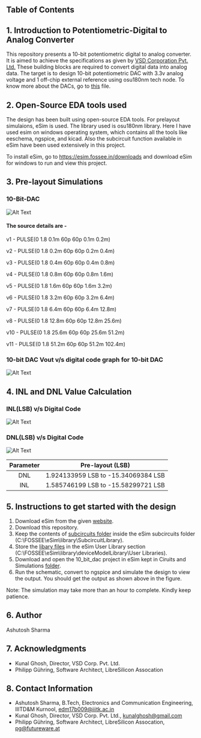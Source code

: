 ## Table of Contents


## 1. Introduction to Potentiometric-Digital to Analog Converter
This repository presents a 10-bit potentiometric digital to analog converter. It is aimed to achieve the specifications as given by [VSD Corporation Pvt. Ltd.](https://www.vlsisystemdesign.com/ip/) These building blocks are required to convert digital data into analog data. 
The target is to design 10-bit potentiometric DAC with 3.3v analog voltage and 1 off-chip external reference using osu180nm tech node. To know more about the DACs, go to [this](https://github.com/xzlashutosh/potentiometric-DAC/blob/master/10-Bit%20Potentiometric%20Digital%20to%20Analog%20Converter%20with%20Off-Chip%20External%20Voltage%20Reference_Ashutosh_Sharma-.pdf) file.

## 2. Open-Source EDA tools used 
The design has been built using open-source EDA tools. For prelayout simulaions, eSim is used. The library used is osu180nm library.
Here I have used esim on windows operating system, which contains all the tools like eeschema, ngspice, and kicad. Also the subcircuit function available in eSim have been used extensively in this project.

To install eSim, go to https://esim.fossee.in/downloads and download eSim for windows to run and view this project.

## 3. Pre-layout Simulations
### 10-Bit-DAC

![Alt Text](https://github.com/xzlashutosh/potentiometric-DAC/blob/master/subcircuits/10_bit_dac.png)

#### The source details are - 

v1 - PULSE(0 1.8 0.1m 60p 60p 0.1m 0.2m)

v2 - PULSE(0 1.8 0.2m 60p 60p 0.2m 0.4m)

v3 - PULSE(0 1.8 0.4m 60p 60p 0.4m 0.8m)

v4 - PULSE(0 1.8 0.8m 60p 60p 0.8m 1.6m)

v5 - PULSE(0 1.8 1.6m 60p 60p 1.6m 3.2m)

v6 - PULSE(0 1.8 3.2m 60p 60p 3.2m 6.4m)

v7 - PULSE(0 1.8 6.4m 60p 60p 6.4m 12.8m)

v8 - PULSE(0 1.8 12.8m 60p 60p 12.8m 25.6m)

v10 - PULSE(0 1.8 25.6m 60p 60p 25.6m 51.2m)

v11 - PULSE(0 1.8 51.2m 60p 60p 51.2m 102.4m)

### 10-bit DAC Vout v/s digital code graph for 10-bit DAC

![Alt Text](https://github.com/xzlashutosh/potentiometric-DAC/blob/master/subcircuits/output%20waveform.JPG)

## 4. INL and DNL Value Calculation

### INL(LSB) v/s Digital Code

![Alt Text](https://github.com/xzlashutosh/potentiometric-DAC/blob/master/subcircuits/INL(LSB).png)

### DNL(LSB) v/s Digital Code

![Alt Text](https://github.com/xzlashutosh/potentiometric-DAC/blob/master/subcircuits/DNL(LSB).png)


| Parameter| Pre-layout (LSB)| 
| :---:  | :-: |
|DNL| 1.924133959 LSB to -15.34069384 LSB|
|INL| 1.585746199 LSB to -15.58299721 LSB|


## 5. Instructions to get started with the design
 1. Download eSim from the given [website](https://esim.fossee.in/downloads).
 2. Download this repository.
 3. Keep the contents of [subcircuits folder](https://github.com/xzlashutosh/potentiometric-DAC/tree/master/subcircuits) inside the eSim subcircuits folder (C:\FOSSEE\eSim\library\SubcircuitLibrary).
 4. Store the [libary files](https://github.com/xzlashutosh/potentiometric-DAC/tree/master/Libraries/User%20Libraries) in the eSim User Library section (C:\FOSSEE\eSim\library\deviceModelLibrary\User Libraries).
 5. Download and open the 10_bit_dac project in eSim kept in Ciruits and Simulations [folder](https://github.com/xzlashutosh/potentiometric-DAC/tree/master/Circuits%20and%20Simulations/10_bit_dac).
 6. Run the schematic, convert to ngspice and simulate the design to view the output. You should get the output as shown above in the figure.
 
 Note: The simulation may take more than an hour to complete. Kindly keep patience.
 
## 6. Author 
Ashutosh Sharma

## 7. Acknowledgments
- Kunal Ghosh, Director, VSD Corp. Pvt. Ltd.
- Philipp Gühring, Software Architect, LibreSilicon Assocation

## 8. Contact Information
- Ashutosh Sharma, B.Tech, Electronics and Communication Engineering, IIITD&M Kurnool, edm17b009@iiitk.ac.in
- Kunal Ghosh, Director, VSD Corp. Pvt. Ltd., kunalghosh@gmail.com
- Philipp Gühring, Software Architect, LibreSilicon Assocation, pg@futureware.at
